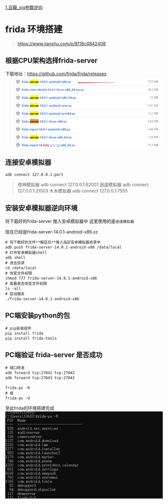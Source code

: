 [1.豆瓣_sig参数逆向](./doubanAppSigHook.md)

# frida 环境搭建
> https://www.jianshu.com/p/8118c4842408

## 根据CPU架构选择frida-server
下载地址：https://github.com/frida/frida/releases
![](./pictures/frida_verson.png)

## 连接安卓模拟器
```
adb connect 127.0.0.1:port
```
> 夜神模拟器 adb connect 127.0.0.1:62001
> 逍遥模拟器 adb connect 127.0.0.1:21503
> 木木模拟器 adb connect 127.0.0.1:7555

## 安装安卓模拟器逆向环境

将下载好的frida-server 推入安卓模拟器中
这里使用的是`逍遥模拟器`

现在已经是frida-server-14.0.1-android-x86.xz
```
# 将下载好的文件**解压后**推入指定安卓模拟器目录中
adb push frida-server-14.0.1-android-x86 /data/local
# 打开安卓模拟器shell
adb shell
# 进去目录
cd /data/local
# 改变文件权限
chmod 777 frida-server-14.0.1-android-x86
# 查看是否改变文件权限
ls -all
# 启动服务
./frida-server-14.0.1-android-x86
```

## PC端安装python的包
```
# pip安装组件
pip install frida
pip install frida-tools 
```
## PC端验证 frida-server 是否成功
```
# 端口转发
adb forward tcp:27042 tcp:27042
adb forward tcp:27043 tcp:27043
 
frida-ps -R
# 或
frida-ps -U
```

至此frida的环境搭建完成
![](./pictures/frida_cir.png)
